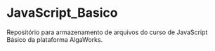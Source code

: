 # JavaScript_Basico
Repositório para armazenamento de arquivos do curso de JavaScript Básico da plataforma AlgaWorks.
